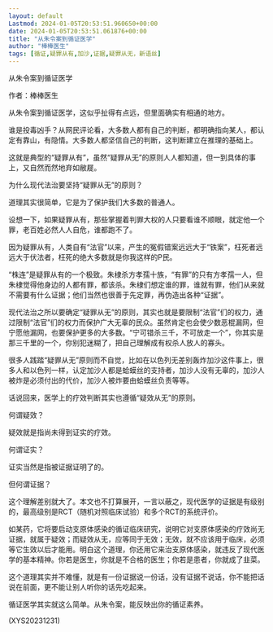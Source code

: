 ```yaml
---
layout: default
Lastmod: 2024-01-05T20:53:51.960650+00:00
date: 2024-01-05T20:53:51.061876+00:00
title: "从朱令案到循证医学"
author: "棒棒医生"
tags: [循证,疑罪从有,加沙,证据,疑罪从无，新语丝]
---
```


从朱令案到循证医学

作者：棒棒医生

从朱令案到循证医学，这似乎扯得有点远，但里面确实有相通的地方。

谁是投毒凶手？从网民评论看，大多数人都有自己的判断，都明确指向某人，都认定有靠山，有隐情。大多数人都坚信自己的判断，这判断建立在推理的基础上。

这就是典型的“疑罪从有”，虽然“疑罪从无”的原则人人都知道，但一到具体的事上，又自然而然地弃如敝屣。

为什么现代法治要坚持“疑罪从无”的原则？

道理其实很简单，它是为了保护我们大多数的普通人。

设想一下，如果疑罪从有，那些掌握着判罪大权的人只要看谁不顺眼，就定他一个罪，老百姓必然人人自危，谁都跑不了。

因为疑罪从有，人类自有“法官”以来，产生的冤假错案远远大于“铁案”，枉死者远远大于伏法者，枉死的绝大多数就是你我这样的P民。

“株连”是疑罪从有的一个极致。朱棣杀方孝孺十族，“有罪”的只有方孝孺一人，但朱棣觉得他身边的人都有罪，都该杀。朱棣们想定谁的罪，谁就有罪，他们从来就不需要有什么证据；他们当然也很善于先定罪，再伪造出各种“证据”。

现代法治之所以要确定“疑罪从无”的原则，其实也就是要限制“法官”们的权力，通过限制“法官”们的权力而保护广大无辜的民众。虽然肯定也会使少数恶棍漏网，但宁愿他漏网，也要保护更多的大多数。“宁可错杀三千，不可放走一个”，你其实是那三千里的一个，你别犯迷糊了，把自己理解成有权杀人放人的寡头。

很多人践踏“疑罪从无”原则而不自觉，比如在以色列无差别轰炸加沙这件事上，很多人和以色列一样，认定加沙人都是蛤蟆丝的支持者，加沙人没有无辜的，加沙人被炸是必须付出的代价，加沙人被炸要由蛤蟆丝负责等等。

话说回来，医学上的疗效判断其实也遵循“疑效从无”的原则。

何谓疑效？

疑效就是指尚未得到证实的疗效。

何谓证实？

证实当然是指被证据证明了的。

但何谓证据？

这个理解差别就大了。本文也不打算展开，一言以蔽之，现代医学的证据是有级别的，最高级别是RCT（随机对照临床试验）和多个RCT的系统评价。

如某药，它将要启动支原体感染的循证临床研究，说明它对支原体感染的疗效尚无证据，就属于疑效；而疑效从无，应等同于无效；无效，就不应该用于临床，必须等它生效以后才能用。明白这个道理，你还用它来治支原体感染，就违反了现代医学的基本精神。你若是医生，你就是不合格的医生；你若是患者，你就成了韭菜。

这个道理其实并不难懂，就是有一份证据说一份话，没有证据不说话，你不能把话说在前面，更不能让别人听你的话先吃起来。

循证医学其实就这么简单。从朱令案，能反映出你的循证素养。

(XYS20231231)

